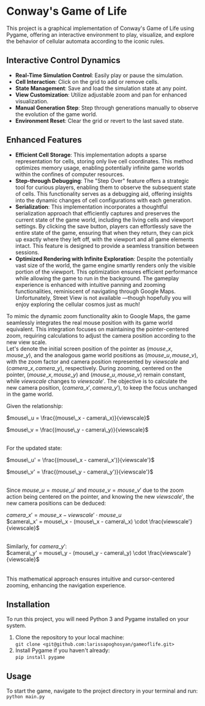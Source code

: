 # Conway's Game of Life

This project is a graphical implementation of Conway's Game of Life using Pygame, offering an interactive environment to play, visualize, and explore the behavior of cellular automata according to the iconic rules.

## Interactive Control Dynamics
- **Real-Time Simulation Control**: Easily play or pause the simulation.
- **Cell Interaction**: Click on the grid to add or remove cells.
- **State Management**: Save and load the simulation state at any point.
- **View Customization**: Utilize adjustable zoom and pan for enhanced visualization.
- **Manual Generation Step**: Step through generations manually to observe the evolution of the game world.
- **Environment Reset**: Clear the grid or revert to the last saved state.

## Enhanced Features

- **Efficient Cell Storage**: This implementation adopts a sparse representation for cells, storing only live cell coordinates. This method optimizes memory usage, enabling potentially infinite game worlds within the confines of computer resources.
- **Step-through Debugging**: The "Step Over" feature offers a strategic tool for curious players, enabling them to observe the subsequent state of cells. This functionality serves as a debugging aid, offering insights into the dynamic changes of cell configurations with each generation.
- **Serialization**: This implementation incorporates a thoughtful serialization approach that efficiently captures and preserves the current state of the game world, including the living cells and viewport settings. By clicking the save button, players can effortlessly save the entire state of the game, ensuring that when they return, they can pick up exactly where they left off, with the viewport and all game elements intact. This feature is designed to provide a seamless transition between sessions.
- **Optimized Rendering with Infinite Exploration**: Despite the potentially vast size of the world, the game engine smartly renders only the visible portion of the viewport. This optimization ensures efficient performance while allowing the game to run in the background. The gameplay experience is enhanced with intuitive panning and zooming functionalities, reminiscent of navigating through Google Maps. Unfortunately, Street View is not available —though hopefully you will enjoy exploring the cellular cosmos just as much!

To mimic the dynamic zoom functionality akin to Google Maps, the game seamlessly integrates the real mouse position with its game world equivalent. This integration focuses on maintaining the pointer-centered zoom, requiring calculations to adjust the camera position according to the new view scale. <br />
Let's denote the initial screen position of the pointer as $(mouse\_x, mouse\_y)$, and the analogous game world positions as $(mouse\_u, mouse\_v)$, with the zoom factor and camera position represented by $viewscale$ and $(camera\_x, camera\_y)$, respectively. During zooming, centered on the pointer, $(mouse\_x, mouse\_y)$ and $(mouse\_u, mouse\_v)$ remain constant, while $viewscale$ changes to $viewscale'$. The objective is to calculate the new camera position, $(camera\_x', camera\_y')$, to keep the focus unchanged in the game world.

Given the relationship:<br />

$mouse\_u = \frac{(mouse\_x - camera\_x)}{viewscale}$ <br />

$mouse\_v = \frac{(mouse\_y - camera\_y)}{viewscale}$
<br><br>

For the updated state:

$mouse\_u' = \frac{(mouse\_x - camera\_x')}{viewscale'}$ <br />

$mouse\_v' = \frac{(mouse\_y - camera\_y')}{viewscale'}$ <br />
<br>

Since $mouse\_u = mouse\_u'$ and $mouse\_v = mouse\_v'$ due to the zoom action being centered on the pointer, and knowing the new $viewscale'$, the new camera positions can be deduced:

$camera\_x' = mouse\_x - viewscale' \cdot mouse\_u$ <br />
$camera\_x' = mouse\_x - (mouse\_x - camera\_x) \cdot \frac{viewscale'}{viewscale}$ <br />
<br>

Similarly, for $camera\_y'$: <br />
$camera\_y' = mouse\_y - (mouse\_y - camera\_y) \cdot \frac{viewscale'}{viewscale}$ <br />
<br><br>
This mathematical approach ensures intuitive and cursor-centered zooming, enhancing the navigation experience.



## Installation

To run this project, you will need Python 3 and Pygame installed on your system.

1. Clone the repository to your local machine:<br />
`git clone <git@github.com:larissapoghosyan/gameoflife.git>`
2. Install Pygame if you haven't already:<br />
`pip install pygame`

## Usage

To start the game, navigate to the project directory in your terminal and run:<br />
`python main.py`
